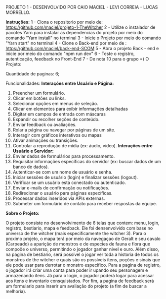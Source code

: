 PROJETO 1 - DESENVOLVIDO POR CAIO MACIEL - LEVI CORREIA - LUCAS MORRELLO.

**Instruções:**
1 - Clona o repositorio por meio de: https://github.com/maciel/projeto-1-TheWitcher
2 - Utilize o instalador de pacotes Yarn para instalar as dependencias do projeto por meio do comando "Yarn install" no terminal
3 - Inicie o Projeto por meio do comando "Yarn start" no terminal
4 - Clone o Back-end por meio de : https://github.com/maciel/back-end-SCOM
5 - Abra o projeto Back - end e inicie por meio do comando "npm run dev"
6 - Teste o registro, autenticação, feedback no Front-End
7 - De nota 10 para o grupo =)
O Projeto:

Quantidade de paginas: 6;

Funcionalidades:
**Interações entre Usuário e Página:**
1. Preencher um formulário.
2. Clicar em botões ou links.
3. Selecionar opções em menus de seleção.
7. Clicar em elementos para exibir informações detalhadas
8. Digitar em campos de entrada com máscaras
9. Expandir ou recolher seções de conteúdo.
11. Enviar feedback ou avaliações.
13. Rolar a página ou navegar por páginas de um site.
21. Interagir com gráficos interativos ou mapas
23. Ativar animações ou transições.
26. Controlar a reprodução de mídia (ex: áudio, vídeo).
**Interações entre Usuário e Servidor:**
1. Enviar dados de formulários para processamento.
2. Requisitar informações específicas do servidor (ex: buscar dados de um banco de dados).
4. Autenticar-se com um nome de usuário e senha.
6. Iniciar sessões de usuário (login) e finalizar sessões (logout).
14. Verificar se um usuário está conectado ou autenticado.
16. Enviar e-mails de confirmação ou notificações.
18. Redirecionar o usuário para páginas específicas.
21. Processar dados inseridos via APIs externas.
34. Submeter um formulário de contato para receber respostas da equipe.


**Sobre o Projeto:**

O projeto consiste no desenvolvimento de 6 telas que contem: menu, login, registro, bestiario, mapa e feedback.
Ele foi densenvolvido com base no universo de the witcher (mais especificamente the witcher 3). Para o proximo projeto, o mapa 
terá por meio da navegaçao de Geralt e seu cavalo (Carpeado) a aparição de monstros e de especies de fauna e flora que compoõe o universo, permitindo o jogador ganhar nivel e ouro.
Além disso, na pagina de bestiario, será possível o jogar ver toda a historia de todos os monstros de the witcher e quais são os possíveis itens, poções e sinais que ele pode usar para derrotar o monstro especifico.
Para a pagina de registro, o jogador irá criar uma conta para poder ir upando seu personagem e armazenando itens. Já para o login, o jogador poderá logar para acessar aos itens e inventario consquistados. Por fim, a pagina de feedback será um formulario para inserir um avaliação do projeto (a fim de buscar a melhoria).
